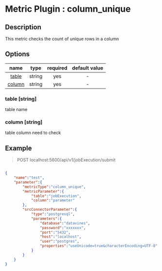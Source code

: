 # Metric Plugin : column_unique

## Description

This metric checks the count of unique rows in a column

## Options

|               name               |  type  |  required  | default value |
|:--------------------------------:|:------:|:----------:|:-------------:|
|      [table](#table-string)      | string |    yes     |       -       |
|     [column](#column-string)     | string |    yes     |       -       |

### table [string]
table name

### column [string]
table column need to check

## Example

> POST localhost:5600/api/v1/jobExecution/submit
```json

{
    "name":"test",
    "parameter":{
        "metricType":"column_unique",
        "metricParameter":{
            "table":"jobExecution",
            "column":"parameter"
        },
        "srcConnectorParameter":{
            "type":"postgresql",
            "parameters":{
                "database":"datavines",
                "password":"xxxxxxx",
                "port":"5432",
                "host":"localhost",
                "user":"postgres",
                "properties":"useUnicode=true&characterEncoding=UTF-8"
            }
        }
    }
}
```
